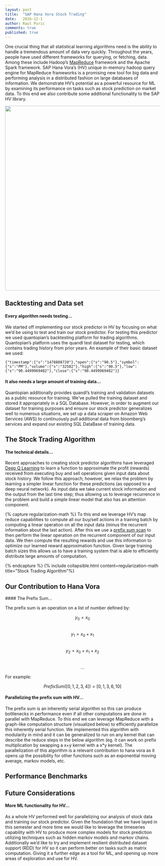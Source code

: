```yaml
---
layout: post
title:  "SAP Hana Vora Stock Trading"
date:   2016-12-1
author: Raul Puric
comments: true
published: true
---
```


One crucial thing that all statistical learning algorithms need is the ability to handle a tremendous amount of data very quickly. Throughout the years, people have used different frameworks for querying, or fetching, data. Among these include Hadoop’s [MapReduce](https://en.wikipedia.org/wiki/MapReduce) framework and the Apache Spark framework. SAP Hana Vora’s (HV) unique in-memory hadoop query engine for MapReduce frameworks is a promising new tool for big data and performing analysis in a distributed fashion on large databases of information. We demonstrate HV’s potential as a powerful resource for ML by examining its performance on tasks such as stock prediction on market data. To this end we also contribute some additional functionality to the SAP HV library.

<!-- break -->

<center>
	<img src="{{ site.baseurl }}/assets/2016-12-1-sap-stock-trading/SAP_group.png" width="600">
</center>


## Backtesting and Data set

#### Every algorithm needs testing...

We started off implementing our stock predictor in HV by focusing on what we’d be using to test and train our stock predictor. For testing this predictor we used quantopian’s backtesting platform for trading algorithms. Quantopian’s platform uses the quandl test dataset for testing, which contains trading history from prior years. An example of their basic dataset we used:

`{"timestamp":{"s":"1478808720"},"open":{"s":"90.5"},"symbol":{"s":"PM"},"volume":{"s":"32582"},"high":{"s":"90.5"},"low":{"s":"90.4499969482"},"close":{"s":"90.4499969482"}}`

#### It also needs a large amount of training data...

Quantopian additionally provides quandl’s training and validation datasets as a public resource for training. We’ve pulled the training dataset and stored it appropriately in a SQL Database. However, in order to augment our dataset for training purposes and ensure our stock predictor generalizes well to numerous situations, we set up a data scraper on Amazon Web Services (AWS) to continuously pull additional data from bloomberg’s services and expand our existing SQL DataBase of training data.

## The Stock Trading Algorithm

#### The technical details...

Recent approaches to creating stock predictor algorithms have leveraged [Deep Q Learning](https://deepmind.com/research/dqn/) to learn a function to approximate the profit (rewards) received from executing buy and sell operations given input data about stock history. We follow this approach; however, we relax the problem by learning a simpler linear function for these predictions (as opposed to a deep neural network). As input data we take current stock information and the output from the last time step; thus allowing us to leverage recurrence in the problem and build a simple linear model that also has an attention component.

{% capture regularization-math %}
To this end we leverage HV’s map reduce capabilities to compute all our buy/sell actions in a training batch by computing a linear operation on all the input data (minus the recurrent information about the last action). After this we use a <a href="{{site.base_url}}/blog/2016/12/01/sap-stock-trading/#prefix-sum">prefix sum scan</a> to then perform the linear operation on the recurrent component of our input data. We then compute the resulting rewards and use this information to optimize our learned reward approximation function. Given large training batch sizes this allows us to have a training system that is able to efficiently distribute large amounts of computation. 

{% endcapture %}
{% include collapsible.html content=regularization-math title="Stock Trading Algorithm"%}

## Our Contribution to Hana Vora
<div id="prefix-sum"></div>
#### The Prefix Sum...

The prefix sum is an operation on a list of number defined by:

$$y_0 = x_0$$<br>
$$y_1 = x_0 + x_1$$<br>
$$y_2 = x_0 + x_1 + x_2$$<br>
$$...$$

For example:

$$PrefixSum([0,1,2,3,4]) = [0,1,3,6,10]$$

#### Parallelizing the prefix sum with HV...

The prefix sum is an inherently serial algorithm so this can produce bottlenecks in performance even if all other computations are done in parallel with MapReduce. To this end we can leverage MapReduce with a graph-like computation structure (visualized below) to efficiently parallelize this inherently serial function. We implemented this algorithm with modularity in mind and it can be generalized to run on any kernel that can describe the reduce steps in the below algorithm (eg. it can work on prefix multiplication by swapping a x+y kernel with a x*y kernel). The parallelization of this algorithm is a relevant contribution to hana vora as it opens up the possibility for other functions such as an exponential moving average, markov models, etc.

## Performance Benchmarks

## Future Considerations

#### More ML functionality for HV...

As a whole HV performed well for parallelizing our analysis of stock data and training our stock predictor. Given the foundation that we have layed in this semester and more time we would like to leverage the timeseries capability with HV to produce more complex models for stock prediction utilizing techniques such as hidden markov models and markov chains. Additionally we’d like to try and implement resilient distributed dataset support (RDD) for HV so it can perform better on tasks such as matrix computation. Giving it a further edge as a tool for ML, and opening up more areas of exploration and use for HV.

